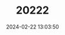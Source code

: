 ---
title: "20222"
category: "Tanyuromys aphrastus"
draft: false
date: 2024-02-22 13:03:50
languages:
  English: ["Long-tailed Sigmodontomys", "Harris's Rice Water Rat"]
---
